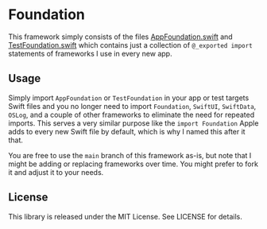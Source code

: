 # Foundation

This framework simply consists of the files [AppFoundation.swift](https://github.com/FlineDev/Foundation/blob/main/Sources/AppFoundation/AppFoundation.swift) and [TestFoundation.swift](https://github.com/FlineDev/Foundation/blob/main/Sources/TestFoundation/TestFoundation.swift) which contains just a collection of `@_exported import` statements of frameworks I use in every new app.

## Usage

Simply import `AppFoundation` or `TestFoundation` in your app or test targets Swift files and you no longer need to import `Foundation`, `SwiftUI`, `SwiftData`, `OSLog`, and a couple of other frameworks to eliminate the need for repeated imports. This serves a very similar purpose like the `import Foundation` Apple adds to every new Swift file by default, which is why I named this after it that.

You are free to use the `main` branch of this framework as-is, but note that I might be adding or replacing frameworks over time. You might prefer to fork it and adjust it to your needs.

## License

This library is released under the MIT License. See LICENSE for details.
